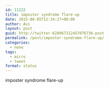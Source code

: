 ```yaml
---
id: 11222
title: imposter syndrome flare-up
date: 2015-08-05T12:34:27+00:00
author: Avi
layout: post
guid: http://twitter-628967312457076736-post
permalink: /post/imposter-syndrome-flare-up/
categories:
  - none
tags:
  - micro
  - tweet
format: status
---
```

imposter syndrome flare-up